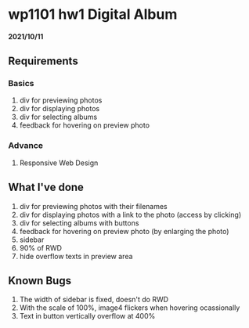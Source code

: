 # wp1101 hw1 Digital Album
#### 2021/10/11

## Requirements
### Basics
1. div for previewing photos
2. div for displaying photos
3. div for selecting albums
4. feedback for hovering on preview photo

### Advance
1. Responsive Web Design

## What I've done
1. div for previewing photos with their filenames
2. div for displaying photos with a link to the photo (access by clicking)
3. div for selecting albums with buttons
4. feedback for hovering on preview photo (by enlarging the photo)
5. sidebar
6. 90% of RWD
7. hide overflow texts in preview area

## Known Bugs
1. The width of sidebar is fixed, doesn't do RWD
2. With the scale of 100%, image4 flickers when hovering ocassionally
3. Text in button vertically overflow at 400%
